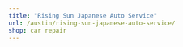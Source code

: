 ```yaml
---
title: "Rising Sun Japanese Auto Service"
url: /austin/rising-sun-japanese-auto-service/
shop: car repair
---
```

